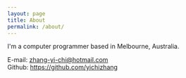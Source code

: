 ```yaml
---
layout: page
title: About
permalink: /about/
---
```


I'm a computer programmer based in Melbourne, Australia.

E-mail: <zhang-yi-chi@hotmail.com>
<br>
Github: <https://github.com/yichizhang>
